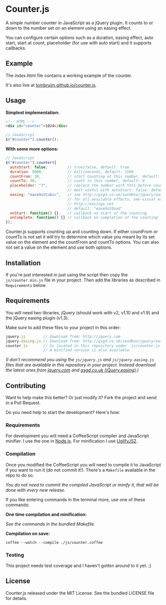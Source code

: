 # Counter.js

A _simple_ number counter in JavaScript as a jQuery plugin.
It counts to or down to the number set on an element using an easing effect.

You can configure certain options such as a duration, easing effect, auto start,
start at count, placeholder (for use with auto start) and it supports callbacks.

## Example

The index.html file contains a working example of the counter.

It's also live at
[tombruijn.github.io/counter.js](http://tombruijn.github.io/counter.js).

## Usage

__Simplest implementation:__

```html
<!-- HTML -->
<div id="counter">1024</div>
```

```javascript
// JavaScript
$("#counter").counter();
```

__With some more options:__

```javascript
// JavaScript
$("#counter").counter({
  autoStart: false,         // true/false, default: true
  duration: 5000,           // milliseconds, default: 1500
  countFrom: 10,            // start counting at this number, default: 0
  countTo: 30,              // count to this number, default: 0
  placeholder: "?",         // replace the number with this before counting,
                            // most useful with autoStart: false. default: undefined
  easing: "easeOutCubic",   // see http://gsgd.co.uk/sandbox/jquery/easing
                            // for all available effects, see visual examples:
                            // http://easings.net
                            // default: "easeOutQuad"
  onStart: function() {},   // callback on start of the counting
  onComplete: function() {} // callback on completion of the counting
});
```

Counter.js supports counting up and counting down.
If either countFrom or countTo is not set it will try to determine which value
you meant by its set value on the element and the countFrom and countTo options.
You can also not set a value on the element and use both options.

## Installation

If you're just interested in just using the script then copy the
`js/counter.min.js` file in your project.
Then add the libraries as described in `Requirements` below.

## Requirements

You will need two libraries, jQuery (should work with v2, v1.10 and v1.9)
and the jQuery easing plugin (v1.3).

Make sure to add these files to your project in this order:

```javascript
jquery.js        // Download from: http://jquery.com
jquery.easing.js // Download from: http://gsgd.co.uk/sandbox/jquery/easing/
counter.js       // Is located in this repository under `js/counter.js`
                 // A minified version is also available.
```

_(I don't recommend you using the `js/jquery.js` and `js/jquery.easing.js` files
that are available in this repository in your project.
Instead download the latest ones from [jquery.com](http://jquery.com/) and
[gsgd.co.uk (jQuery.easing)](http://gsgd.co.uk/sandbox/jquery/easing/).)_

## Contributing

Want to help make this better? Or just modify it?
Fork the project and send in a Pull Request.

Do you need help to start the development? Here's how:

### Requirements

For development you will need a CoffeeScript compiler and JavaScript minifier.
I use the one in [Node.js](http://nodejs.org).
For minification I use [UglifyJS2](https://github.com/mishoo/UglifyJS2).

### Compilation

Once you modified the CoffeeScript you will need to compile it to JavaScript
if you want to run it (do not commit it!).
There's a `Makefile` available in the repo to do so.

_You do not need to commit the compiled JavaScript or minify it, that will be
done with every new release._

If you like entering commands in the terminal more, use one of these commands:

__One time compilation and minification:__

_See the commands in the bundled Makefile._

__Compilation on save:__

`coffee --watch --compile ./js/counter.coffee`

### Testing

This project needs test coverage and I haven't gotten around to it yet. ;)

## License

Counter.js released under the MIT License. See the bundled LICENSE file for
details.
